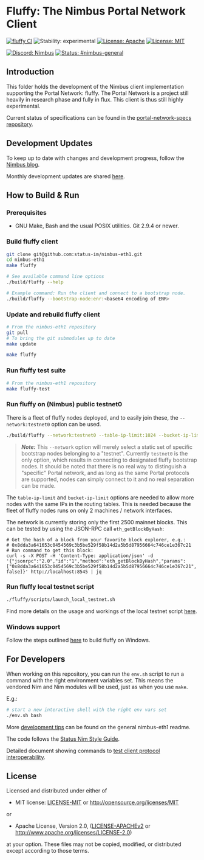# Fluffy: The Nimbus Portal Network Client

[![fluffy CI](https://github.com/status-im/nimbus-eth1/actions/workflows/fluffy.yml/badge.svg)](https://github.com/status-im/nimbus-eth1/actions/workflows/fluffy.yml)
![Stability: experimental](https://img.shields.io/badge/stability-experimental-orange.svg)
[![License: Apache](https://img.shields.io/badge/license-Apache%202.0-blue.svg)](https://opensource.org/licenses/Apache-2.0)
[![License: MIT](https://img.shields.io/badge/license-MIT-blue.svg)](https://opensource.org/licenses/MIT)

[![Discord: Nimbus](https://img.shields.io/badge/Discord-Nimbus-blue.svg)](https://discord.gg/XRxWahP)
[![Status: #nimbus-general](https://img.shields.io/badge/Status-nimbus--general-blue.svg)](https://join.status.im/nimbus-general)

## Introduction
This folder holds the development of the Nimbus client implementation supporting
the Portal Network: fluffy. The Portal Network is a project still heavily in
research phase and fully in flux. This client is thus still highly experimental.

Current status of specifications can be found in the
[portal-network-specs repository](https://github.com/ethereum/portal-network-specs/blob/master/portal-network.md).


## Development Updates

To keep up to date with changes and development progress, follow the
[Nimbus blog](https://our.status.im/tag/nimbus/).

Monthly development updates are shared
[here](https://hackmd.io/jRpxY4WBQJ-hnsKaPDYqTw).

## How to Build & Run

### Prerequisites
- GNU Make, Bash and the usual POSIX utilities. Git 2.9.4 or newer.

### Build fluffy client
```bash
git clone git@github.com:status-im/nimbus-eth1.git
cd nimbus-eth1
make fluffy

# See available command line options
./build/fluffy --help

# Example command: Run the client and connect to a bootstrap node.
./build/fluffy --bootstrap-node:enr:<base64 encoding of ENR>
```

### Update and rebuild fluffy client
```bash
# From the nimbus-eth1 repository
git pull
# To bring the git submodules up to date
make update

make fluffy
```

### Run fluffy test suite
```bash
# From the nimbus-eth1 repository
make fluffy-test
```

### Run fluffy on (Nimbus) public testnet0

There is a fleet of fluffy nodes deployed, and to easily join these, the
`--network:testnet0` option can be used.

```bash
./build/fluffy --network:testnet0 --table-ip-limit:1024 --bucket-ip-limit:24 --log-level:info --rpc
```

> **_Note:_** This `--network` option will merely select a static set of
specific bootstrap nodes belonging to a "testnet". Currently `testnet0` is the
only option, which results in connecting to designated fluffy bootstrap nodes.
It should be noted that there is no real way to distinguish a "specific" Portal
network, and as long as the same Portal protocols are supported, nodes can
simply connect to it and no real separation can be made.

The `table-ip-limit` and `bucket-ip-limit` options are needed to allow more
nodes with the same IPs in the routing tables. This is needed because the fleet
of fluffy nodes runs on only 2 machines / network interfaces.


The network is currently storing only the first 2500 mainnet blocks. This can be
tested by using the JSON-RPC call `eth_getBlockByHash`:
```
# Get the hash of a block from your favorite block explorer, e.g.:
# 0x8dda3a641653c0454569c3b5be529f58b14d2a5b5d87956664c746ce1e367c21
# Run command to get this block:
curl -s -X POST -H 'Content-Type: application/json' -d '{"jsonrpc":"2.0","id":"1","method":"eth_getBlockByHash","params":["0x8dda3a641653c0454569c3b5be529f58b14d2a5b5d87956664c746ce1e367c21", false]}' http://localhost:8545 | jq
```


### Run fluffy local testnet script
```bash
./fluffy/scripts/launch_local_testnet.sh
```

Find more details on the usage and workings of the local testnet script
[here](./docs/local_testnet.md).

### Windows support

Follow the steps outlined [here](../README.md#windows) to build fluffy on Windows.


## For Developers

When working on this repository, you can run the `env.sh` script to run a
command with the right environment variables set. This means the vendored
Nim and Nim modules will be used, just as when you use `make`.

E.g.:

```bash
# start a new interactive shell with the right env vars set
./env.sh bash
```

More [development tips](../README.md#devel-tips)
can be found on the general nimbus-eth1 readme.

The code follows the
[Status Nim Style Guide](https://status-im.github.io/nim-style-guide/).

Detailed document showing commands to
[test client protocol interoperability](./docs/protocol_interop.md).

## License

Licensed and distributed under either of

* MIT license: [LICENSE-MIT](../LICENSE-MIT) or http://opensource.org/licenses/MIT

or

* Apache License, Version 2.0, ([LICENSE-APACHEv2](../LICENSE-APACHEv2) or http://www.apache.org/licenses/LICENSE-2.0)

at your option. These files may not be copied, modified, or distributed except according to those terms.
